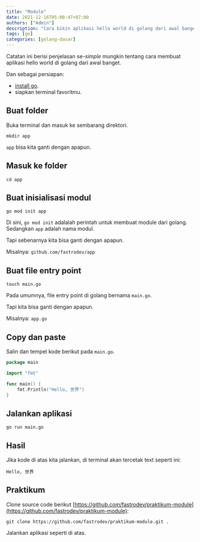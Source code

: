 ```yaml
---
title: "Module"
date: 2021-12-16T05:00:47+07:00
authors: ["Admin"]
description: "Cara bikin aplikasi hello world di golang dari awal banget"
tags: [go]
categories: [golang-dasar]
---
```


Catatan ini berisi penjelasan se-*simple* mungkin tentang cara membuat aplikasi hello world di golang dari awal banget.

Dan sebagai persiapan: 
- [install go](https://go.dev/doc/install).
- siapkan terminal favoritmu.

## Buat folder
Buka terminal dan masuk ke sembarang direktori.
```
mkdir app
```
`app` bisa kita ganti dengan apapun.

## Masuk ke folder
```
cd app
```

## Buat inisialisasi modul
```
go mod init app
```
Di sini, `go mod init` adalalah perintah untuk membuat module dari golang. Sedangkan `app` adalah nama modul. 

Tapi sebenarnya kita bisa ganti dengan apapun. 

Misalnya: `github.com/fastrodev/app`

## Buat file entry point
```
touch main.go
```
Pada umumnya, file entry point di golang bernama `main.go`. 

Tapi kita bisa ganti dengan apapun. 

Misalnya: `app.go`

## Copy dan paste
Salin dan tempel kode berikut pada `main.go`.
```go
package main

import "fmt"

func main() {
	fmt.Println("Hello, 世界")
}
```

## Jalankan aplikasi
```
go run main.go
```

## Hasil
Jika kode di atas kita jalankan, di terminal akan tercetak text seperti ini:
```
Hello, 世界
```

## Praktikum

Clone source code berikut [https://github.com/fastrodev/praktikum-module](https://github.com/fastrodev/praktikum-module):
```
git clone https://github.com/fastrodev/praktikum-module.git .
```

Jalankan aplikasi seperti di atas.







